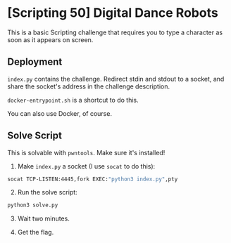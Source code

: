 # [Scripting 50] Digital Dance Robots

This is a basic Scripting challenge that requires you to type a character as soon as it appears on screen.

## Deployment

`index.py` contains the challenge. Redirect stdin and stdout to a socket, and share the socket's address in the challenge description.

`docker-entrypoint.sh` is a shortcut to do this.

You can also use Docker, of course.

## Solve Script

This is solvable with `pwntools`. Make sure it's installed!

1. Make `index.py` a socket (I use `socat` to do this):

```sh
socat TCP-LISTEN:4445,fork EXEC:"python3 index.py",pty
```

2. Run the solve script:

```sh
python3 solve.py
```

3. Wait two minutes.

4. Get the flag.
